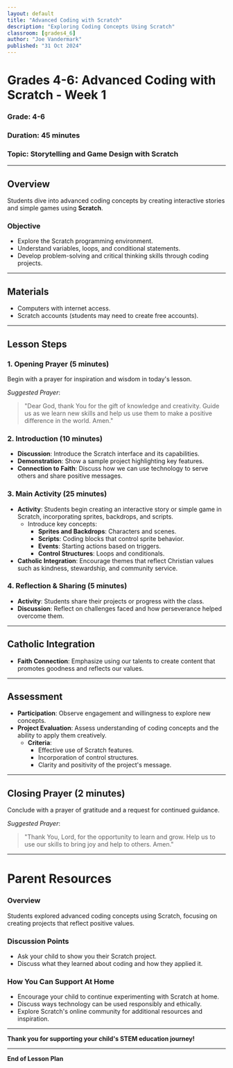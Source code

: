 ```yaml
---
layout: default
title: "Advanced Coding with Scratch"
description: "Exploring Coding Concepts Using Scratch"
classroom: [grades4_6]
author: "Joe Vandermark"
published: "31 Oct 2024"
---
```


# Grades 4-6: Advanced Coding with Scratch - Week 1

### **Grade**: 4-6  
### **Duration**: 45 minutes  
### **Topic**: Storytelling and Game Design with Scratch

---

## **Overview**
Students dive into advanced coding concepts by creating interactive stories and simple games using **Scratch**.

### **Objective**
- Explore the Scratch programming environment.
- Understand variables, loops, and conditional statements.
- Develop problem-solving and critical thinking skills through coding projects.

---

## **Materials**
- Computers with internet access.
- Scratch accounts (students may need to create free accounts).

---

## **Lesson Steps**

### **1. Opening Prayer (5 minutes)**
Begin with a prayer for inspiration and wisdom in today's lesson.

_Suggested Prayer_:  
> "Dear God, thank You for the gift of knowledge and creativity. Guide us as we learn new skills and help us use them to make a positive difference in the world. Amen."

### **2. Introduction (10 minutes)**
- **Discussion**: Introduce the Scratch interface and its capabilities.
- **Demonstration**: Show a sample project highlighting key features.
- **Connection to Faith**: Discuss how we can use technology to serve others and share positive messages.

### **3. Main Activity (25 minutes)**
- **Activity**: Students begin creating an interactive story or simple game in Scratch, incorporating sprites, backdrops, and scripts.
    - Introduce key concepts:
        - **Sprites and Backdrops**: Characters and scenes.
        - **Scripts**: Coding blocks that control sprite behavior.
        - **Events**: Starting actions based on triggers.
        - **Control Structures**: Loops and conditionals.
- **Catholic Integration**: Encourage themes that reflect Christian values such as kindness, stewardship, and community service.

### **4. Reflection & Sharing (5 minutes)**
- **Activity**: Students share their projects or progress with the class.
- **Discussion**: Reflect on challenges faced and how perseverance helped overcome them.

---

## **Catholic Integration**
- **Faith Connection**: Emphasize using our talents to create content that promotes goodness and reflects our values.

---

## **Assessment**
- **Participation**: Observe engagement and willingness to explore new concepts.
- **Project Evaluation**: Assess understanding of coding concepts and the ability to apply them creatively.
    - **Criteria**:
        - Effective use of Scratch features.
        - Incorporation of control structures.
        - Clarity and positivity of the project's message.

---

## **Closing Prayer (2 minutes)**
Conclude with a prayer of gratitude and a request for continued guidance.

_Suggested Prayer_:  
> "Thank You, Lord, for the opportunity to learn and grow. Help us to use our skills to bring joy and help to others. Amen."

---

# Parent Resources

### **Overview**
Students explored advanced coding concepts using Scratch, focusing on creating projects that reflect positive values.

### **Discussion Points**
- Ask your child to show you their Scratch project.
- Discuss what they learned about coding and how they applied it.

### **How You Can Support At Home**
- Encourage your child to continue experimenting with Scratch at home.
- Discuss ways technology can be used responsibly and ethically.
- Explore Scratch's online community for additional resources and inspiration.

---

**Thank you for supporting your child's STEM education journey!**

---

**End of Lesson Plan**
